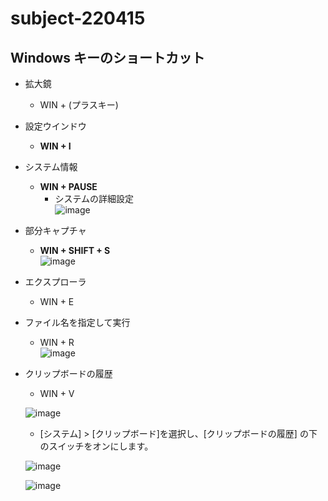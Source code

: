 # subject-220415

## Windows キーのショートカット
- 拡大鏡
  - WIN + (プラスキー) 
- 設定ウインドウ
  - **WIN + I**
- システム情報
  - **WIN + PAUSE**
    - システムの詳細設定\
    ![image](https://user-images.githubusercontent.com/1501327/163501422-48554e1a-2afe-479f-9a0d-4100ba869366.png)
- 部分キャプチャ
  - **WIN + SHIFT + S**\
  ![image](https://user-images.githubusercontent.com/1501327/163702949-88db9a82-60aa-4b55-bfbf-8e09731efb5b.png)
- エクスプローラ
  - WIN + E
- ファイル名を指定して実行
  - WIN + R\
  ![image](https://user-images.githubusercontent.com/1501327/163501786-a3350c07-6e3b-4815-aba2-75e9986619a5.png)
- クリップボードの履歴
  - WIN + V
 
  ![image](https://github.com/winofsql/subject-220415/assets/1501327/c7a6be23-d58d-406a-8c52-eba1d38ba179)
  
  - [システム] > [クリップボード]を選択し、[クリップボードの履歴] の下のスイッチをオンにします。
 
  ![image](https://github.com/winofsql/subject-220415/assets/1501327/2a215808-f24e-43c5-a156-8e19f380926e)

  ![image](https://github.com/winofsql/subject-220415/assets/1501327/1ebad471-1db2-4eff-9b87-43bc5fa13422)


